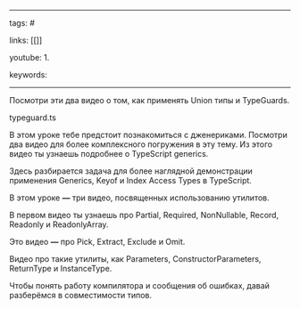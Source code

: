 ____

tags: #

links: [[]]

youtube: 
1. 

keywords:

_____

Посмотри эти два видео о том, как применять Union типы и TypeGuards.

typeguard.ts

В этом уроке тебе предстоит познакомиться с дженериками. Посмотри два видео для более комплексного погружения в эту тему.
Из этого видео ты узнаешь подробнее о TypeScript generics.

Здесь разбирается задача для более наглядной демонстрации применения Generics, Keyof и Index Access Types в TypeScript.

В этом уроке **—** три видео, посвященных использованию утилитов.

В первом видео ты узнаешь про Partial, Required, NonNullable, Record, Readonly и ReadonlyArray.

Это видео **—** про Pick, Extract, Exclude и Omit.

Видео про такие утилиты, как Parameters, ConstructorParameters, ReturnType и InstanceType.

Чтобы понять работу компилятора и сообщения об ошибках, давай разберёмся в совместимости типов.